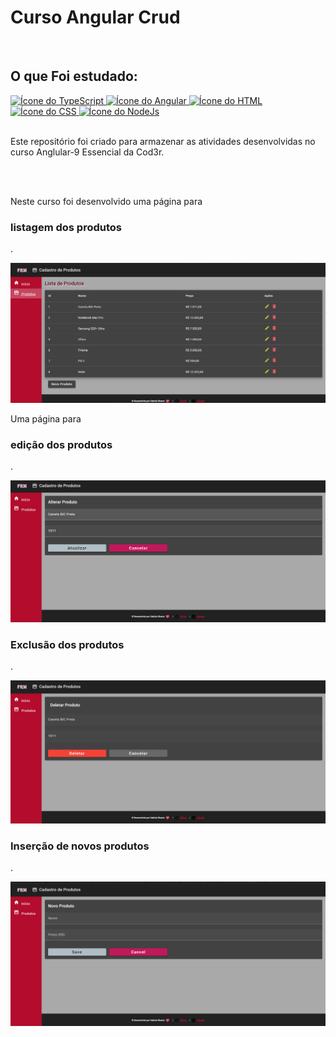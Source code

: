 # Curso Angular Crud
<br>
<h2><strong>O que Foi estudado:</strong></h2>

<div>
   <a href="https://www.typescriptlang.org/" target="_blank"> 
      <img src="https://skills.thijs.gg/icons?i=typescript" alt="Ícone do TypeScript"/> 
   </a>
   <a href="https://angular.io/" target="_blank"> 
      <img src="https://skills.thijs.gg/icons?i=angular" alt="Ícone do Angular"/>
   </a>
   <a href="https://developer.mozilla.org/pt-BR/docs/Web/HTML" target="_blank"> 
      <img src="https://skills.thijs.gg/icons?i=html" alt="Ícone do HTML"/> 
   </a>
   <a href="https://developer.mozilla.org/pt-BR/docs/Web/CSS" target="_blank"> 
      <img src="https://skills.thijs.gg/icons?i=css" alt="Ícone do CSS"/> 
   </a>
   <a href="https://nodejs.org/en/about" target="_blank"> 
      <img src="https://skills.thijs.gg/icons?i=nodejs" alt="Ícone do NodeJs"/> 
   </a>
</div>
<br>
<div>
   <p>
      Este repositório foi criado para armazenar as atividades desenvolvidas no curso Anglular-9 Essencial da Cod3r.
   </p>
   <br> 
   <br>
   <p>
      Neste curso foi desenvolvido uma página para <h3>listagem dos produtos</h3>.
   </p>
   <img src="frontend/src/assets/image-readme/cadastro.png"/> 
   <p>
      Uma página para <h3>edição dos produtos</h3>.
   </p>
   <img src="frontend/src/assets/image-readme/edicao.png"/> 
   <p>
      <h3>Exclusão dos produtos</h3>.
   </p>
   <img src="frontend/src/assets/image-readme/excluir.png"/> 
   <p>
     <h3>Inserção de novos produtos</h3>.
   </p>
   <img src="frontend/src/assets/image-readme/novo-produto.png"/> 
</div> 
